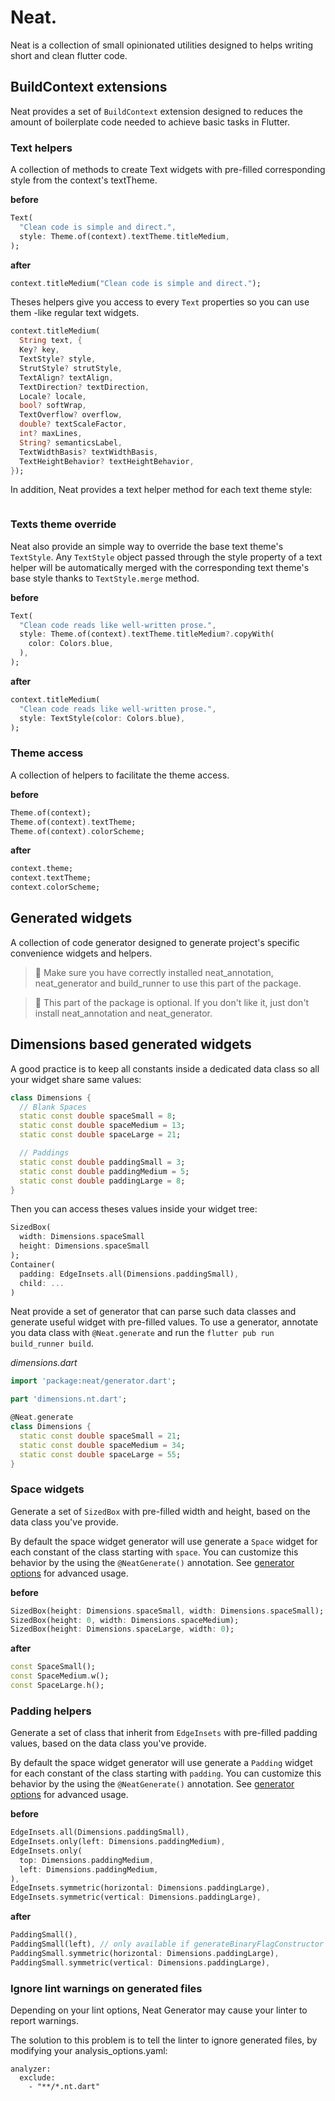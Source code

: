 # Neat.

Neat is a collection of small opinionated utilities designed to helps writing short and clean flutter code.

## BuildContext extensions

Neat provides a set of `BuildContext` extension designed to reduces the amount of boilerplate code needed to achieve basic tasks in Flutter.

### Text helpers

A collection of methods to create Text widgets with pre-filled corresponding style from the context's textTheme.

**before**
```dart
Text(
  "Clean code is simple and direct.",
  style: Theme.of(context).textTheme.titleMedium,
);
```
**after**
```dart
context.titleMedium("Clean code is simple and direct.");
```

Theses helpers give you access to every `Text` properties so you can use them -like regular text widgets.
```dart
context.titleMedium(
  String text, {
  Key? key,
  TextStyle? style,
  StrutStyle? strutStyle,
  TextAlign? textAlign,
  TextDirection? textDirection,
  Locale? locale,
  bool? softWrap,
  TextOverflow? overflow,
  double? textScaleFactor,
  int? maxLines,
  String? semanticsLabel,
  TextWidthBasis? textWidthBasis,
  TextHeightBehavior? textHeightBehavior,
});
```

In addition, Neat provides a text helper method for each text theme style:
```dart
```

### Texts theme override
Neat also provide an simple way to override the base text theme's `TextStyle`.
Any `TextStyle` object passed through the style property of a text helper will be automatically merged with the corresponding text theme's base style thanks to `TextStyle.merge` method.

**before**
```dart
Text(
  "Clean code reads like well-written prose.",
  style: Theme.of(context).textTheme.titleMedium?.copyWith(
    color: Colors.blue,
  ),
);
```

**after**
```dart
context.titleMedium(
  "Clean code reads like well-written prose.",
  style: TextStyle(color: Colors.blue),
);
```

### Theme access

A collection of helpers to facilitate the theme access.

**before**
```dart
Theme.of(context);
Theme.of(context).textTheme;
Theme.of(context).colorScheme;
```

**after**
```dart
context.theme;
context.textTheme;
context.colorScheme;
```

## Generated widgets

A collection of code generator designed to generate project's specific convenience widgets and helpers.

> 🚨 Make sure you have correctly installed neat_annotation, neat_generator and build_runner to use this part of the package.

> 🔧 This part of the package is optional. If you don't like it, just don't install neat_annotation and neat_generator.

## Dimensions based generated widgets

A good practice is to keep all constants inside a dedicated data class so all your widget share same values:
```dart
class Dimensions {
  // Blank Spaces
  static const double spaceSmall = 8;
  static const double spaceMedium = 13;
  static const double spaceLarge = 21;

  // Paddings
  static const double paddingSmall = 3;
  static const double paddingMedium = 5;
  static const double paddingLarge = 8;
}
```
Then you can access theses values inside your widget tree:
```dart
SizedBox(
  width: Dimensions.spaceSmall
  height: Dimensions.spaceSmall
);
Container(
  padding: EdgeInsets.all(Dimensions.paddingSmall),
  child: ...
)
```
Neat provide a set of generator that can parse such data classes and generate useful widget with pre-filled values. To use a generator,
annotate you data class with `@Neat.generate` and run the `flutter pub run build_runner build`.

_dimensions.dart_
```dart
import 'package:neat/generator.dart';

part 'dimensions.nt.dart';

@Neat.generate
class Dimensions {
  static const double spaceSmall = 21;
  static const double spaceMedium = 34;
  static const double spaceLarge = 55;
}
```

### Space widgets
Generate a set of `SizedBox` with pre-filled width and height, based on the data class you've provide.

By default the space widget generator will use generate a `Space` widget for each constant of the class starting with `space`. You can customize this behavior by the using the `@NeatGenerate()` annotation. See [generator options](https://github.com/Pierre2tm/neat/blob/main/packages/neat/doc/generator.md) for advanced usage.

**before**
```dart
SizedBox(height: Dimensions.spaceSmall, width: Dimensions.spaceSmall);
SizedBox(height: 0, width: Dimensions.spaceMedium);
SizedBox(height: Dimensions.spaceLarge, width: 0);
```

**after**
```dart
const SpaceSmall();   
const SpaceMedium.w();
const SpaceLarge.h();
```

### Padding helpers
Generate a set of class that inherit from `EdgeInsets` with pre-filled padding values, based on the data class you've provide.

By default the space widget generator will use generate a `Padding` widget for each constant of the class starting with `padding`. You can customize this behavior by the using the `@NeatGenerate()` annotation. See [generator options](https://github.com/Pierre2tm/neat/blob/main/packages/neat/doc/generator.md) for advanced usage.

**before**
```dart
EdgeInsets.all(Dimensions.paddingSmall),
EdgeInsets.only(left: Dimensions.paddingMedium),
EdgeInsets.only(
  top: Dimensions.paddingMedium,
  left: Dimensions.paddingMedium,
),
EdgeInsets.symmetric(horizontal: Dimensions.paddingLarge),
EdgeInsets.symmetric(vertical: Dimensions.paddingLarge),
```

**after**
```dart
PaddingSmall(),
PaddingSmall(left), // only available if generateBinaryFlagConstructor is enabled
PaddingSmall.symmetric(horizontal: Dimensions.paddingLarge),
PaddingSmall.symmetric(vertical: Dimensions.paddingLarge),
```

### Ignore lint warnings on generated files
Depending on your lint options, Neat Generator may cause your linter to report warnings.

The solution to this problem is to tell the linter to ignore generated files, by modifying your analysis_options.yaml:
```
analyzer:
  exclude:
    - "**/*.nt.dart"
```